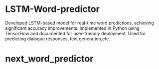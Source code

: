 # LSTM-Word-predictor
Developed LSTM-based model for real-time word predictions, achieving significant accuracy improvements. Implemented in Python using TensorFlow and documented for user-friendly deployment.
Used for predicting dialogue responses, text generation,etc.
# next_word_predictor
